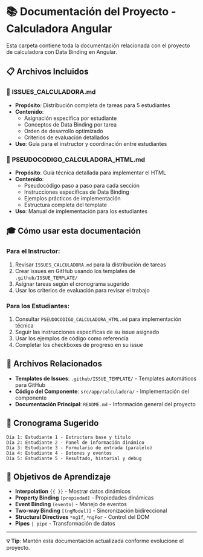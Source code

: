 # 📚 Documentación del Proyecto - Calculadora Angular

Esta carpeta contiene toda la documentación relacionada con el proyecto de calculadora con Data Binding en Angular.

## 📋 **Archivos Incluidos**

### 🎯 **ISSUES_CALCULADORA.md**

- **Propósito**: Distribución completa de tareas para 5 estudiantes
- **Contenido**:
  - Asignación específica por estudiante
  - Conceptos de Data Binding por tarea
  - Orden de desarrollo optimizado
  - Criterios de evaluación detallados
- **Uso**: Guía para el instructor y coordinación entre estudiantes

### 🧮 **PSEUDOCODIGO_CALCULADORA_HTML.md**

- **Propósito**: Guía técnica detallada para implementar el HTML
- **Contenido**:
  - Pseudocódigo paso a paso para cada sección
  - Instrucciones específicas de Data Binding
  - Ejemplos prácticos de implementación
  - Estructura completa del template
- **Uso**: Manual de implementación para los estudiantes

## 🎓 **Cómo usar esta documentación**

### **Para el Instructor:**

1. Revisar `ISSUES_CALCULADORA.md` para la distribución de tareas
2. Crear issues en GitHub usando los templates de `.github/ISSUE_TEMPLATE/`
3. Asignar tareas según el cronograma sugerido
4. Usar los criterios de evaluación para revisar el trabajo

### **Para los Estudiantes:**

1. Consultar `PSEUDOCODIGO_CALCULADORA_HTML.md` para implementación técnica
2. Seguir las instrucciones específicas de su issue asignado
3. Usar los ejemplos de código como referencia
4. Completar los checkboxes de progreso en su issue

## 🔗 **Archivos Relacionados**

- **Templates de Issues**: `.github/ISSUE_TEMPLATE/` - Templates automáticos para GitHub
- **Código del Componente**: `src/app/calculadora/` - Implementación del componente
- **Documentación Principal**: `README.md` - Información general del proyecto

## 📅 **Cronograma Sugerido**

```
Día 1: Estudiante 1 - Estructura base y título
Día 2: Estudiante 2 - Panel de información dinámico
Día 3: Estudiante 3 - Formulario de entrada (paralelo)
Día 4: Estudiante 4 - Botones y eventos
Día 5: Estudiante 5 - Resultado, historial y debug
```

## 🎯 **Objetivos de Aprendizaje**

- **Interpolation** `{{ }}` - Mostrar datos dinámicos
- **Property Binding** `[propiedad]` - Propiedades dinámicas
- **Event Binding** `(evento)` - Manejo de eventos
- **Two-way Binding** `[(ngModel)]` - Sincronización bidireccional
- **Structural Directives** `*ngIf`, `*ngFor` - Control del DOM
- **Pipes** `| pipe` - Transformación de datos

---

**💡 Tip**: Mantén esta documentación actualizada conforme evolucione el proyecto.
